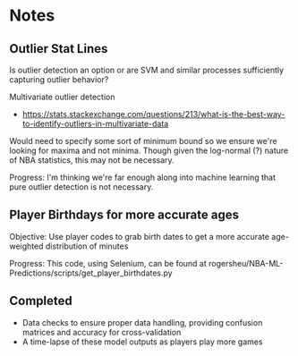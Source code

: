 Notes
=======

Outlier Stat Lines
------------
Is outlier detection an option or are SVM and similar processes sufficiently capturing outlier behavior?

Multivariate outlier detection
* https://stats.stackexchange.com/questions/213/what-is-the-best-way-to-identify-outliers-in-multivariate-data

Would need to specify some sort of minimum bound so we ensure we're looking for maxima and not minima. Though given the log-normal (?) nature of NBA statistics, this may not be necessary.

Progress: I'm thinking we're far enough along into machine learning that pure outlier detection is not necessary.


Player Birthdays for more accurate ages
-------------
Objective: Use player codes to grab birth dates to get a more accurate age-weighted distribution of minutes

Progress: This code, using Selenium, can be found at rogersheu/NBA-ML-Predictions/scripts/get_player_birthdates.py


Completed
---------------
* Data checks to ensure proper data handling, providing confusion matrices and accuracy for cross-validation
* A time-lapse of these model outputs as players play more games
